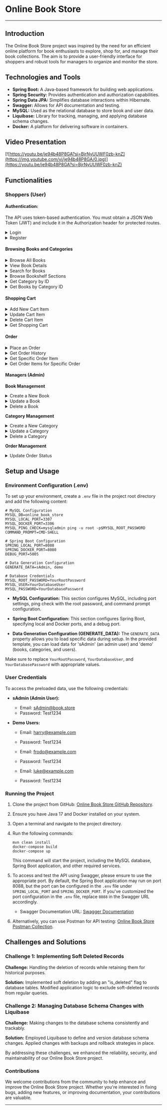 # Online Book Store

---

## Introduction

The Online Book Store project was inspired by the need for an efficient online platform for book enthusiasts to explore,
shop for, and manage their book collections. The aim is to provide a user-friendly interface for shoppers and robust
tools for managers to organize and monitor the store.

## Technologies and Tools

- **Spring Boot:** A Java-based framework for building web applications.
- **Spring Security:** Provides authentication and authorization capabilities.
- **Spring Data JPA:** Simplifies database interactions within Hibernate.
- **Swagger:** Allows for API documentation and testing.
- **MySQL:** Used as the relational database to store book and user data.
- **Liquibase:** Library for tracking, managing, and applying database schema changes.
- **Docker:** A platform for delivering software in containers.

## Video Presentation

[![https://youtu.be/je94b48P8GA?si=BjrNyUUWF0zb-knZ](https://img.youtube.com/vi/je94b48P8GA/0.jpg)](https://youtu.be/je94b48P8GA?si=BjrNyUUWF0zb-knZ)

## Functionalities

### Shoppers (User)

#### Authentication:

The API uses token-based authentication. You must obtain a JSON Web Token (JWT) and include it in the Authorization
header for protected routes.

<details>
  <summary> Login</summary>

- **Endpoint**: `/auth/login`

- **Request**:
    - **Method**: POST
    - **Request Body**:

  ```json
  {
    "email": "user@example.com",
    "password": "YourPassword123"
  }
  ```

- **Response**:
    - **Status Code**: 200 OK
    - **Response Body**:

    ```json
    {
      "token": "eyJhbGciOiJIUzUxMiJ9.eyJzdWIiOiJzQWRtaW5AYm9vay5zdG9yZSIsImlhdCI6MTY5NzM2NzUxMSwiZXhwIjoxNjk3MzN6k7y0DAqdLpVj2-F2R4Nxst52CMHsADscIKQ9gqKrXHRBhew"
    }
    ```

</details>

<details>
  <summary> Register</summary>

- **Register**:
    - **Endpoint**: `/auth/register`
    - **Request**:
        - **Method**: POST
        - **Request Body**:

      ```json
      {
        "email": "bob@email.com",
        "password": "Test1234",
        "repeatPassword": "Test1234",
        "firstName": "Bob",
        "lastName": "Miller",
        "shippingAddress": "JS6740023 Chicago, USA"
      }
      ```

    - **Response**:
        - **Status Code**: 200 OK
        - **Response Body**:

      ```json
        {
          "id": 5,
          "email": "bob@email.com",
          "firstName": "Bob",
          "lastName": "Miller",
          "shippingAddress": "JS6740023 Chicago, USA"
        }
        ```

</details>

#### Browsing Books and Categories

<details>
  <summary> Browse All Books</summary>

- **Endpoint**: `/books`
    - **Request**:
    - **Method**: GET
    - **Request Params**:
        - `page` (optional): The page number for pagination.
        - `size` (optional): The number of items per page.
        - `sort` (optional): Sorting criteria.

    - **Response**:
        - **Status Code**: 200 OK
        - **Response Body**:

          ```json
          [
              {
                  "id": 3,
                  "title": "Pride and Prejudice",
                  "author": "Jane Austen",
                  "isbn": "9780486284736",
                  "price": 7.99,
                  "description": "A romantic novel that follows the life and relationships of Elizabeth Bennet in 19th-century England.",
                  "coverImage": "https://www.example.com/images/book3.jpg",
                  "categories": [19, 27]
              },
              {
                  "id": 4,
                  "title": "The Great Gatsby",
                  "author": "F. Scott Fitzgerald",
                  "isbn": "9780743273565",
                  "price": 8.75,
                  "description": "A novel set in the Roaring Twenties, depicting the decadence and disillusionment of the American Dream.",
                  "coverImage": "https://www.example.com/images/book4.jpg",
                  "categories": [20, 28]
              }
          ]
          ```

</details>

<details>
  <summary> View Book Details</summary>

- **Endpoint**: `/books/{id}`
- **Request**:
    - **Method**: GET

- **Response**:
    - **Status Code**: 200 OK
    - **Response Body**:

      ```json
      {
          "id": 1,
          "title": "To Kill a Mockingbird",
          "author": "Harper Lee",
          "isbn": "9780061120084",
          "price": 9.99,
          "description": "A classic novel that explores themes of racial injustice and moral growth in the American South.",
          "coverImage": "https://www.example.com/images/book1.jpg",
          "categories": [16, 26, 12]
      }
      ```

</details>

<details>
  <summary> Search for Books</summary>

- **Endpoint**: `/books/search?title={title}&author={author}&isbn={isbn}`
- **Request**:
    - **Method**: GET
    - **Request Params**:
        - `title` (optional): The title of the book to search for.
        - `author` (optional): The author of the book to search for.
        - `isbn` (optional): The ISBN of the book to search for.
        - `sort` (optional): Sorting criteria.
        - `page` (optional): The page number for pagination.
        - `size` (optional): The number of items per page.

- **Response**:
    - **Status Code**: 200 OK
    - **Response Body**: (Example JSON response body is the same as the "Browse All Books" endpoint.)

</details>

<details>
  <summary> Browse Bookshelf Sections</summary>

- **Endpoint**: `/categories`
- **Request**:
    - **Method**: GET
- **Response**:
    - **Status Code**: 200 OK
    - **Response Body**:

      ```json
      [
          {
              "id": 1,
              "name": "Fantasy Adventure",
              "description": "Fantasy adventure books"
          },
          {
              "id": 2,
              "name": "Dystopian Fiction",
              "description": "Novels in a dystopian setting"
          },
          {
              "id": 3,
              "name": "Post-Apocalyptic Fiction",
              "description": "Post-apocalyptic novels"
          }
      ]
      ```

</details>

<details>
  <summary>Get Category by ID</summary>

- **Endpoint**: `/categories/{id}`
- **Request**:
    - **Method**: GET

- **Response**:
    - **Status Code**: 200 OK
    - **Response Body**:

    ```json
    {
        "id": 1,
        "name": "Fantasy Adventure",
        "description": "Fantasy adventure books"
    }
    ```

</details>

<details>
  <summary>Get Books by Category ID</summary>

- **Endpoint**: `/categories/{id}/books`
- **Request**:
    - **Method**: GET

- **Response**:
    - **Status Code**: 200 OK
    - **Response Body**: (Example JSON response body is the same as the "Browse All Books" endpoint.)

</details>

#### Shopping Cart

<details>
  <summary>Add New Cart Item</summary>

- **Endpoint**: `/cart`
- **Request**:
    - **Method**: POST
    - **Request Body**:

    ```json
    {
        "bookId": "3",
        "quantity": "2"
    }
    ```

- **Response**:
    - **Status Code**: 201 Created
    - **Response Body**:

    ```json
    {
        "id": 1,
        "bookId": 3,
        "bookTitle": "Pride and Prejudice",
        "quantity": 2
    }
    ```

</details>

<details>
  <summary>Update Cart Item</summary>

- **Endpoint**: `/cart/cart-items/{id}`
- **Request**:
    - **Method**: PUT
    - **Request Body**:

    ```json
    {
        "quantity": "1"
    }
    ```

- **Response**:
    - **Status Code**: 200 OK
    - **Response Body**:

    ```json
    {
        "id": 1,
        "bookId": 3,
        "bookTitle": "Pride and Prejudice",
        "quantity": 1
    }
    ```

</details>

<details>
  <summary>Delete Cart Item</summary>

- **Endpoint**: `/cart-items/{id}`
- **Request**:
    - **Method**: DELETE

- **Response**:
    - **Status Code**: 204 No Content

</details>

<details>
  <summary>Get Shopping Cart</summary>

- **Endpoint**: `/cart`
- **Request**:
    - **Method**: GET

- **Response**:
    - **Status Code**: 200 OK
    - **Response Body**:

    ```json
    {
        "id": 1,
        "userId": 3,
        "cartItems": [
            {
                "id": 3,
                "bookId": 5,
                "bookTitle": "To the Lighthouse",
                "quantity": 2
            },
            {
                "id": 2,
                "bookId": 3,
                "bookTitle": "Pride and Prejudice",
                "quantity": 2
            }
        ]
    }
    ```

</details>

#### Order

<details>
  <summary>Place an Order</summary>

- **Endpoint**: `/orders`
- **Request**:
    - **Method**: POST
    - **Request Body**:

    ```json
    {
        "shippingAddress": "JS6740023 Chicago, USA"
    }
    ```

- **Response**:
    - **Status Code**: 200 OK
    - **Response Body**:

    ```json
    {
        "id": 1,
        "userId": 3,
        "orderItems": [
            {
                "id": 1,
                "bookId": 5,
                "quantity": 2
            }
        ],
        "orderDate": "2023-10-15T12:02:51.316180965",
        "total": 40.48,
        "status": "PENDING"
    }
    ```

</details>

<details>
  <summary>Get Order History</summary>

- **Endpoint**: `/orders`
- **Request**:
    - **Method**: GET

- **Response**:
    - **Status Code**: 200 OK
    - **Response Body**:

    ```json
    [
        {
            "id": 1,
            "userId": 3,
            "orderItems": [
                {
                    "id": 1,
                    "bookId": 5,
                    "quantity": 2
                }
            ],
            "orderDate": "2023-10-15T12:02:51",
            "total": 40.48,
            "status": "CONFIRMED"
        },
        {
            "id": 2,
            "userId": 3,
            "orderItems": [
                {
                    "id": 3,
                    "bookId": 24,
                    "quantity": 1
                }
            ],
            "orderDate": "2023-10-15T12:06:20",
            "total": 12.25,
            "status": "PENDING"
        }
    ]
    ```

</details>

<details>
  <summary>Get Specific Order Item</summary>

- **Endpoint**: `/orders/{order_id}/items/{order_item_id}`
- **Request**:
    - **Method**: GET

- **Response**:
    - **Status Code**: 200 OK
    - **Response Body**:

    ```json
    {
        "id": 1,
        "bookId": 5,
        "quantity": 2
    }
    ```

</details>

<details>
  <summary>Get Order Items for Specific Order</summary>

- **Endpoint**: `/orders/{order_id}/items`
- **Request**:
    - **Method**: GET

- **Response**:
    - **Status Code**: 200 OK
    - **Response Body**:

    ```json
    [
        {
            "id": 1,
            "bookId": 5,
            "quantity": 2
        },
        {
            "id": 2,
            "bookId": 3,
            "quantity": 2
        }
    ]
    ```

</details>

#### Managers (Admin)

**Book Management**

<details>
  <summary>Create a New Book</summary>

- **Endpoint**: `/books`
- **Request**:
    - **Method**: POST
    - **Request Body**:

    ```json
    {
      "title": "The Shining",
      "author": "Stephen King",
      "isbn": "9780385121675",
      "price": 29.99,
      "description": "Jack and his family move into an isolated hotel with a violent past. Living in isolation, Jack begins to lose his sanity, which affects his family members",
      "coverImage": "https://example.com/cover3.jpg",
      "categories": ["2", "1"]
    }
    ```

- **Response**:
    - **Status Code**: 201 Created
    - **Response Body**:

    ```json
    {
        "id": 32,
        "title": "The Shining",
        "author": "Stephen King",
        "isbn": "9780385121675",
        "price": 29.99,
        "description": "Jack and his family move into an isolated hotel with a violent past. Living in isolation, Jack begins to lose his sanity, which affects his family members",
        "coverImage": "https://example.com/cover3.jpg",
        "categories": [1, 2]
    }
    ```

</details>

<details>
  <summary>Update a Book</summary>

- **Endpoint**: `/books/{book_id}`
- **Request**:
    - **Method**: PUT
    - **Request Body**:

    ```json
    {
      "title": "The Shining",
      "author": "Stephen King",
      "isbn": "9780385121675",
      "price": 29.99,
      "description": "Jack and his family move into an isolated hotel with a violent past. Living in isolation, Jack begins to lose his sanity, which affects his family members",
      "coverImage": "https://example.com/cover3.jpg",
      "categories": ["2"]
    }
    ```

- **Response**:
    - **Status Code**: 200 OK
    - **Response Body**:

    ```json
    {
        "id": 32,
        "title": "The Shining",
        "author": "Stephen King",
        "isbn": "9780385121675",
        "price": 29.99,
        "description": "Jack and his family move into an isolated hotel with a violent past. Living in isolation, Jack begins to lose his sanity, which affects his family members",
        "coverImage": "https://example.com/cover3.jpg",
        "categories": [2]
    }
    ```

</details>

<details>
  <summary>Delete a Book</summary>

- **Endpoint**: `/books/{book_id}`
- **Request**:
    - **Method**: DELETE

- **Response**:
    - **Status Code**: 204 No Content

</details>

**Category Management**

<details>
  <summary>Create a New Category</summary>

- **Endpoint**: `/categories`
- **Request**:
    - **Method**: POST
    - **Request Body**:

    ```json
    {
        "name": "Horror",
        "description": "Horror book"
    }
    ```

- **Response**:
    - **Status Code**: 201 Created
    - **Response Body**:

    ```json
    {
        "id": 29,
        "name": "Horror",
        "description": "Horror book"
    }
    ```

</details>

<details>
  <summary>Update a Category</summary>

- **Endpoint**: `/categories/{category_id}`
- **Request**:
    - **Method**: PUT
    - **Request Body**:

    ```json
    {
        "name": "Horror fiction",
        "description": "Horror is a genre of fiction that is intended to disturb, frighten or scare"
    }
    ```

- **Response**:
    - **Status Code**: 200 OK
    - **Response Body**:

    ```json
    {
        "id": 29,
        "name": "Horror fiction",
        "description": "Horror is a genre of fiction that is intended to disturb, frighten or scare"
    }
    ```

</details>

<details>
  <summary>Delete a Category</summary>

- **Endpoint**: `/categories/{category_id}`
- **Request**:
    - **Method**: DELETE

- **Response**:
    - **Status Code**: 204 No Content

</details>

**Order Management**

<details>
  <summary>Update Order Status</summary>

- **Endpoint**: `/orders/{order_id}`
- **Request**:
    - **Method**: PATCH
    - **Request Body**:

    ```json
    {
        "status": "CONFIRMED"
    }
    ```

- **Response**:
    - **Status Code**: 200 OK
    - **Response Body**:

    ```json
    {
        "id": 1,
        "userId": 3,
        "orderItems": [
            {
                "id": 2,
                "bookId": 3,
                "quantity": 2
            }
        ],
        "orderDate": "2023-10-15T12:02:51",
        "total": 40.48,
        "status": "CONFIRMED"
    }
    ```

</details>

## Setup and Usage

### Environment Configuration (.env)

To set up your environment, create a `.env` file in the project root directory and add the following content:

```.env
# MySQL Configuration
MYSQL_DB=online_book_store
MYSQL_LOCAL_PORT=3307 
MYSQL_DOCKER_PORT=3306
MYSQL_PING_CHECK=mysqladmin ping -u root -p$MYSQL_ROOT_PASSWORD
COMMAND_PROMPT=CMD-SHELL

# Spring Boot Configuration
SPRING_LOCAL_PORT=8088
SPRING_DOCKER_PORT=8080
DEBUG_PORT=5005

# Data Generation Configuration
GENERATE_DATA=sAdmin, demo

# Database Credentials
MYSQL_ROOT_PASSWORD=YourRootPassword
MYSQL_USER=YourDatabaseUser
MYSQL_PASSWORD=YourDatabasePassword
```

- **MySQL Configuration:** This section configures MySQL, including port settings, ping check with the root password,
  and command prompt configuration.

- **Spring Boot Configuration:** This section configures Spring Boot, specifying local and Docker ports, and a debug
  port.

- **Data Generation Configuration (GENERATE_DATA):** The `GENERATE_DATA` property allows you to load specific data
  during setup. In the provided template, you can load data for 'sAdmin' (an admin user) and 'demo' (books, categories,
  and users).

Make sure to replace `YourRootPassword`, `YourDatabaseUser`, and `YourDatabasePassword` with appropriate values.

### User Credentials

To access the preloaded data, use the following credentials:

- **sAdmin (Admin User):**
    - Email: sAdmin@book.store
    - Password: Test1234

- **Demo Users:**
    - Email: harry@example.com
    - Password: Test1234

    - Email: frodo@example.com
    - Password: Test1234

    - Email: luke@example.com
    - Password: Test1234

### Running the Project

1. Clone the project from
   GitHub: [Online Book Store GitHub Repository](https://github.com/Dimagaa/online-book-store.git).

2. Ensure you have Java 17 and Docker installed on your system.

3. Open a terminal and navigate to the project directory.

4. Run the following commands:

   ```
   mvn clean install
   docker-compose build
   docker-compose up
   ```

   This command will start the project, including the MySQL database, Spring Boot application, and other required
   services.

5. To access and test the API using Swagger, please ensure to use the appropriate port. By default, the Spring Boot
   application may run on port 8088, but the port can be configured in the `.env` file under `SPRING_LOCAL_PORT`
   and `SPRING_DOCKER_PORT`. If you've customized the port configuration in the `.env` file, replace `8088` in the
   Swagger URL accordingly.

    - Swagger Documentation URL: [Swagger Documentation](http://localhost:<PORT>/api/swagger-ui/index.html#/)

6. Alternatively, you can use Postman for API
   testing: [Online Book Store Postman Collection](https://www.postman.com/lively-spaceship-141404/workspace/online-book-store).

## Challenges and Solutions

### Challenge 1: Implementing Soft Deleted Records

**Challenge:** Handling the deletion of records while retaining them for historical purposes.

**Solution:** Implemented soft deletion by adding an "is_deleted" flag to database tables. Modified application logic to
exclude soft-deleted records from regular queries.

### Challenge 2: Managing Database Schema Changes with Liquibase

**Challenge:** Making changes to the database schema consistently and trackably.

**Solution:** Employed Liquibase to define and version database schema changes. Applied changes with backups and
rollback strategies in place.

By addressing these challenges, we enhanced the reliability, security, and maintainability of our Online Book Store
project.

### Contributions

We welcome contributions from the community to help enhance and improve the Online Book Store project. Whether you're
interested in fixing bugs, adding new features, or improving documentation, your contributions are valuable.

---
